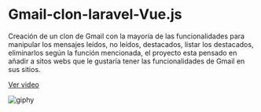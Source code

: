 # Gmail-clon-laravel-Vue.js
<p>Creación de un clon de Gmail con la mayoría de las funcionalidades para manipular los mensajes leídos, no leídos, destacados, listar los destacados, eliminarlos según la función mencionada, el proyecto esta pensado en añadir a sitos webs que le gustaría tener las funcionalidades de Gmail en sus sitios. </p>

[Ver video](https://www.youtube.com/watch?v=FbPgrkKqE_U)

![giphy](https://user-images.githubusercontent.com/46462279/64131143-f2d58480-cd83-11e9-85e9-b7f2910588e9.gif)
